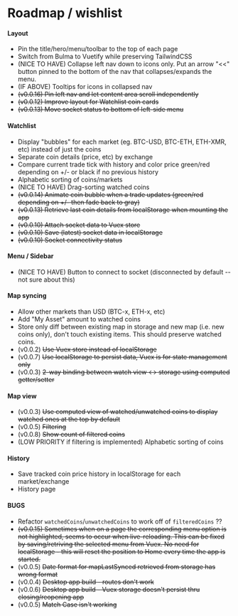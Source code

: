 # Roadmap / wishlist

#### Layout
- Pin the title/hero/menu/toolbar to the top of each page
- Switch from Bulma to Vuetify while preserving TailwindCSS
- (NICE TO HAVE) Collapse left nav down to icons only. Put an arrow "<<" button pinned to the bottom of the nav that collapses/expands the menu.
- (IF ABOVE) Tooltips for icons in collapsed nav
- ~~(v0.0.16) Pin left nav and let content area scroll independently~~
- ~~(v0.0.12) Improve layout for Watchlist coin cards~~
- ~~(v0.0.13) Move socket status to bottom of left-side menu~~

#### Watchlist

- Display "bubbles" for each market (eg. BTC-USD, BTC-ETH, ETH-XMR, etc) instead of just the coins
- Separate coin details (price, etc) by exchange
- Compare current trade tick with history and color price green/red depending on +/- or black if no previous history
- Alphabetic sorting of coins/markets
- (NICE TO HAVE) Drag-sorting watched coins
- ~~(v0.0.14) Animate coin bubble when a trade updates (green/red depending on +/- then fade back to gray)~~
- ~~(v0.0.13) Retrieve last coin details from localStorage when mounting the app~~
- ~~(v0.0.10) Attach socket data to Vuex store~~
- ~~(v0.0.10) Save (latest) socket data in localStorage~~
- ~~(v0.0.10) Socket connectivity status~~

#### Menu / Sidebar
- (NICE TO HAVE) Button to connect to socket (disconnected by default -- not sure about this)

#### Map syncing

- Allow other markets than USD (BTC-x, ETH-x, etc)
- Add "My Asset" amount to watched coins
- Store only diff between existing map in storage and new map (i.e. new coins only), don't touch existing items. This should preserve watched coins.
- (v0.0.2) ~~Use Vuex store instead of localStorage~~
- (v0.0.7) ~~Use localStorage to persist data, Vuex is for state management only~~
- (v0.0.3) ~~2-way binding between watch view <-> storage using computed getter/setter~~

#### Map view
- (v0.0.3) ~~Use computed view of watched/unwatched coins to display watched ones at the top by default~~
- (v0.0.5) ~~Filtering~~
- (v0.0.8) ~~Show count of filtered coins~~
- (LOW PRIORITY if filtering is implemented) Alphabetic sorting of coins

#### History
- Save tracked coin price history in localStorage for each market/exchange
- History page

#### BUGS
- Refactor `watchedCoins`/`unwatchedCoins` to work off of `filteredCoins` ??
- ~~(v0.0.15) Sometimes when on a page the corresponding menu option is not highlighted, seems to occur when live-reloading. This can be fixed by saving/retriving the selected menu from Vuex. No need for localStorage - this will reset the position to Home every time the app is started.~~
- (v0.0.5) ~~Date format for mapLastSynced retrieved from storage has wrong format~~
- (v0.0.4) ~~Desktop app build - routes don't work~~
- (v0.0.6) ~~Desktop app build - Vuex storage doesn't persist thru closing/reopening app~~
- (v0.0.5) ~~Match Case isn't working~~
